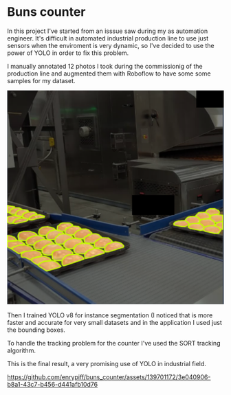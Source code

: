 # Buns counter
In this project I've started from an isssue saw during my as automation engineer. It's difficult in automated industrial production line to use just sensors when the enviroment is very dynamic, so I've decided to use the power of YOLO in order to fix this problem.

I manually annotated 12 photos I took during the commissionig of the production line and augmented them with Roboflow to have some some samples for my dataset. 

![alt text](https://github.com/enrypiff/buns_counter/blob/main/instance%20segmentation.png)

Then I trained YOLO v8 for instance segmentation (I noticed that is more faster and accurate for very small datasets and in the application I used just the bounding boxes.

To handle the tracking problem for the counter I've used the SORT tracking algorithm.

This is the final result, a very promising use of YOLO in industrial field.

https://github.com/enrypiff/buns_counter/assets/139701172/3e040906-b8a1-43c7-b456-d441afb10d76


